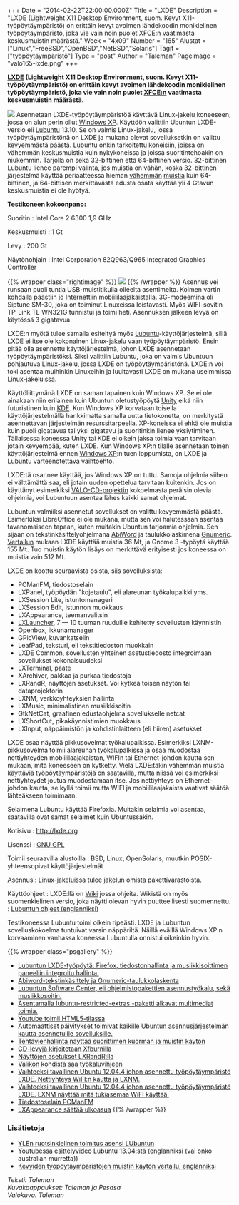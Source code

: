 +++
Date = "2014-02-22T22:00:00.000Z"
Title = "LXDE"
Description = "LXDE (Lightweight X11 Desktop Environment, suom. Kevyt X11-työpöytäympäristö) on erittäin kevyt avoimen lähdekoodin monikielinen työpöytäympäristö, joka vie vain noin puolet XFCE:n vaatimasta keskusmuistin määrästä."
Week = "4x09"
Number = "165"
Alustat = ["Linux","FreeBSD","OpenBSD","NetBSD","Solaris"]
Tagit = ["työpöytäympäristö"]
Type = "post"
Author = "Taleman"
Pageimage = "valo165-lxde.png"
+++


**[LXDE](https://fi.wikipedia.org/wiki/LXDE) (Lightweight X11 Desktop
Environment, suom. Kevyt X11-työpöytäympäristö) on erittäin kevyt
avoimen lähdekoodin monikielinen työpöytäympäristö, joka vie vain noin
puolet [XFCE:n](https://fi.wikipedia.org/wiki/XFCE) vaatimasta
keskusmuistin määrästä.**

![ ](/images/valo165-lxde.png "fig:valo165-lxde.png")
Asennetaan LXDE-työpöytäympäristöä käyttävä Linux-jakelu koneeseen,
jossa on alun perin ollut [Windows
XP](http://windows.microsoft.com/fi-fi/windows/end-support-help).
Käyttöön valittiin Ubuntun LXDE-versio eli
[Lubuntu](http://lubuntu.net/) 13.10. Se on valmis Linux-jakelu, jossa
työpöytäympäristönä on LXDE ja mukana olevat sovelluksetkin on valittu
kevyemmästä päästä. Lubuntu onkin tarkoitettu koneisiin, joissa on
vähemmän keskusmuistia kuin nykykoneissa ja joissa suoritintehoakin on
niukemmin. Tarjolla on sekä 32-bittinen että 64-bittinen versio.
32-bittinen Lubuntu lienee parempi valinta, jos muistia on vähän, koska
32-bittinen järjestelmä käyttää periaatteessa hieman
[vähemmän](http://windowsitpro.com/windows-server/q-does-64-bit-version-os-use-more-memory-32-bit-version-same-os)
[muistia](http://forums.anandtech.com/showthread.php?t=2144728) kuin
64-bittinen, ja 64-bittisen merkittävästä edusta osata käyttää yli 4
Gtavun keskusmuistia ei ole hyötyä.

**Testikoneen kokoonpano:**

Suoritin
:   Intel Core 2 6300 1,9 GHz

Keskusmuisti
:   1 Gt

Levy
:   200 Gt

Näytönohjain
:   Intel Corporation 82Q963/Q965 Integrated Graphics Controller

{{% wrapper class="rightimage" %}}
![ ](/images/Lxde-kuvituskuva.jpg "fig:Lxde-kuvituskuva.jpg")
{{% /wrapper %}}
Asennus vei runsaan puoli tuntia USB-muistitikulla olleelta asentimelta.
Kolmen vartin kohdalla päästiin jo Internettiin mobiililaajakaistalla.
3G-modeemina oli Siptune SM-30, joka on toiminut Linuxeissa loistavasti.
Myös WIFI-sovitin TP-Link TL-WN321G tunnistui ja toimi heti. Asennuksen
jälkeen levyä on käytössä 3 gigatavua.

LXDE:n myötä tulee samalla esiteltyä myös
[Lubuntu](http://lubuntu.net/)-käyttöjärjestelmä, sillä LXDE ei itse ole
kokonainen Linux-jakelu vaan työpöytäympäristö. Ensin pitää olla
asennettu käyttöjärjestelmä, johon LXDE asennetaan työpöytäympäristöksi.
Siksi valittiin Lubuntu, joka on valmis Ubuntuun pohjautuva
Linux-jakelu, jossa LXDE on työpöytäympäristönä. LXDE:n voi toki asentaa
muihinkin Linuxeihin ja luultavasti LXDE on mukana useimmissa
Linux-jakeluissa.

Käyttöliittymänä LXDE on saman tapainen kuin Windows XP. Se ei ole
ainakaan niin erilainen kuin Ubuntun oletustyöpöytä
[Unity](https://unity.ubuntu.com/) eikä niin futuristinen kuin
[KDE](KDE). Kun Windows XP korvataan toisella
käyttöjärjestelmällä hankkimatta samalla uutta tietokonetta, on
merkitystä asennettavan järjestelmän resurssitarpeella. XP-koneissa ei
ehkä ole muistia kuin puoli gigatavua tai yksi gigatavu ja suoritinkin
lienee yksiytiminen. Tällaisessa koneessa Unity tai KDE ei oikein jaksa
toimia vaan tarvitaan jotain kevyempää, kuten LXDE. Kun Windows XP:n
tilalle asennetaan toinen käyttöjärjestelmä ennen [Windows
XP](http://www.microsoft.com/fi-fi/windows/business/retiring-xp.aspx):n
tuen loppumista, on LXDE ja Lubuntu varteenotettava vaihtoehto.

LXDE:tä osannee käyttää, jos Windows XP on tuttu. Samoja ohjelmia siihen
ei välttämättä saa, eli jotain uuden opettelua tarvitaan kuitenkin. Jos
on käyttänyt esimerkiksi [VALO-CD-projektin](http://valo-cd.fi)
kokoelmasta peräisin olevia ohjelmia, voi Lubuntuun asentaa lähes kaikki
samat ohjelmat.

Lubuntun valmiiksi asennetut sovellukset on valittu kevyemmästä päästä.
Esimerkiksi LibreOffice ei ole mukana, mutta sen voi halutessaan asentaa
tavanomaiseen tapaan, kuten muitakin Ubuntun tarjoamia ohjelmia. Sen
sijaan on tekstinkäsittelyohjelmana [AbiWord](AbiWord) ja
taulukkolaskimena [Gnumeric](Gnumeric).
[Vertailun](http://l3net.wordpress.com/2013/03/17/a-memory-comparison-of-light-linux-desktops/)
mukaan LXDE käyttää muistia 36 Mt, ja Gnome 3 -typöytä käyttää 155 Mt.
Tuo muistin käytön lisäys on merkittävä erityisesti jos koneessa on
muistia vain 512 Mt.

LXDE on koottu seuraavista osista, siis sovelluksista:

-   PCManFM, tiedostoselain
-   LXPanel, työpöydän "kojetaulu", eli alareunan työkalupalkki yms.
-   LXSession Lite, istuntomanageri
-   LXSession Edit, istunnon muokkaus
-   LXAppearance, teemanvalitsin
-   [LXLauncher](http://wiki.lxde.org/en/LXLauncher), 7 — 10 tuuman
    ruuduille kehitetty sovellusten käynnistin
-   Openbox, ikkunamanager
-   GPicView, kuvankatselin
-   LeafPad, teksturi, eli tekstitiedoston muokkain
-   LXDE Common, sovellusten yhteinen asetustiedosto integroimaan
    sovellukset kokonaisuudeksi
-   LXTerminal, pääte
-   XArchiver, pakkaa ja purkaa tiedostoja
-   LXRandR, näyttöjen asetukset. Voi kytkeä toisen näytön tai
    dataprojektorin
-   LXNM, verkkoyhteyksien hallinta
-   LXMusic, minimalistinen musiikkisoitin
-   GtkNetCat, graafinen edustaohjelma sovellukselle netcat
-   LXShortCut, pikakäynnistimien muokkaus
-   LXInput, näppäimistön ja kohdistinlaitteen (eli hiiren) asetukset

LXDE osaa näyttää pikkusovelmat työkalupalkissa. Esimerkiksi
LXNM-pikkusovelma toimii alareunan työkalupalkissa ja osaa muodostaa
nettiyhteyden mobiililaajakaistan, WIFIn tai Ethernet-johdon kautta sen
mukaan, mitä koneeseen on kytketty. Vielä LXDE:täkin vähemmän muistia
käyttäviä työpöytäympäristöjä on saatavilla, mutta niissä voi
esimerkiksi nettiyhteydet joutua muodostamaan itse. Jos nettiyhteys on
Ethernet-johdon kautta, se kyllä toimii mutta WIFI ja mobiililaajakaista
vaativat säätöä lähteäkseen toimimaan.

Selaimena Lubuntu käyttää Firefoxia. Muitakin selaimia voi asentaa,
saatavilla ovat samat selaimet kuin Ubuntussakin.

Kotisivu
:   <http://lxde.org>

Lisenssi
:   [GNU GPL](GNU_GPL)

Toimii seuraavilla alustoilla
:   BSD, Linux, OpenSolaris, muutkin POSIX-yhteensopivat
    käyttöjärjestelmät

Asennus
:   Linux-jakeluissa tulee jakelun omista pakettivarastoista.

Käyttöohjeet
:   LXDE:llä on [Wiki](http://wiki.lxde.org/en/Main_Page) jossa ohjeita.
    Wikistä on myös suomenkielinen versio, joka näytti olevan hyvin
    puutteellisesti suomennettu.
:   [Lubuntun ohjeet
    (englanniksi)](https://help.ubuntu.com/community/Lubuntu/Documentation)

Testikoneessa Lubuntu toimi oikein ripeästi. LXDE ja Lubuntun
sovelluskokoelma tuntuivat varsin näppäriltä. Näillä eväillä Windows
XP:n korvaaminen vanhassa koneessa Lubuntulla onnistui oikeinkin hyvin.

{{% wrapper class="psgallery" %}}
-   [Lubuntun LXDE-työpöytä: Firefox, tiedostonhallinta ja
    musiikkisoittimen paneeliin integroitu
    hallinta.](/images/lxde-13.jpg)
-   [Abiword-tekstinkäsittely ja
    Gnumeric-taulukkolaskenta](/images/lxde-14.jpg)
-   [Lubuntun Software Center, eli ohjelmistopakettien asennustyökalu,
    sekä musiikkosoitin.](/images/lxde-15.jpg)
-   [Asentamalla lubuntu-restricted-extras
    -paketti alkavat multimediat toimia.](/images/Lxde-01.png)
-   [Youtube toimii HTML5-tilassa](/images/Lxde-02.png)
-   [Automaattiset päivitykset toimivat kaikille
    Ubuntun asennusjärjestelmän kautta asennetuille sovelluksille.](/images/LXDE-04.png)
-   [Tehtävienhallinta näyttää suorittimen
    kuorman ja muistin käytön](/images/LXDE-05.png)
-   [CD-levyjä kirjoitetaan Xfburnilla](/images/LXDE-06.png)
-   [Näyttöjen asetukset LXRandR:lla](/images/LXDE-07.png)
-   [Valikon kohdista saa työkaluvihjeen](/images/LXDE-08.png)
-   [Vaihteeksi tavallinen Ubuntu 12.04.4 johon asennettu työpöytäympäristö LXDE. Nettiyhteys WiFI:n kautta ja LXNM.](/images/LXDE-09.png)
-   [Vaihteeksi tavallinen Ubuntu 12.04.4 johon
    asennettu työpöytäympäristö LXDE. LXNM näyttää mitä tukiasemaa WiFI
    käyttää.](/images/LXDE-10.png)
-   [Tiedostoselain PCManFM](/images/LXDE-11.png)
-   [LXAppearance säätää ulkoasua](/images/LXDE-12.png)
{{% /wrapper %}}

### Lisätietoja

-   [YLEn ruotsinkielinen toimitus asensi
    LUbuntun](http://svenska.yle.fi/artikel/2014/01/25/linux-kan-blasa-liv-i-en-gammal-dator)
-   [Youtubessa
    esittelyvideo](http://www.youtube.com/watch?v=_SSb4Nx2j0Y) Lubuntu
    13.04:stä (englanniksi (vai onko australian murretta))
-   [Kevyiden työpöytäympäristöjen muistin käytön vertailu,
    englanniksi](http://l3net.wordpress.com/2013/03/17/a-memory-comparison-of-light-linux-desktops/)

*Teksti: Taleman* <br />
*Kuvakaappaukset: Taleman ja Pesasa* <br />
*Valokuva: Taleman*


